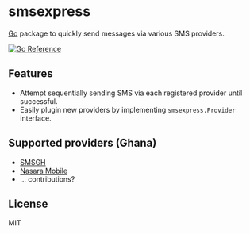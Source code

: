 # smsexpress

[Go](https://golang.org) package to quickly send messages via various SMS providers.

[![Go Reference](https://pkg.go.dev/badge/github.com/samora/smsexpress.svg)](https://pkg.go.dev/github.com/samora/smsexpress)

## Features

* Attempt sequentially sending SMS via each registered provider until successful.
* Easily plugin new providers by implementing `smsexpress.Provider` interface.

## Supported providers (Ghana)

* [SMSGH](http://www.smsgh.com)
* [Nasara Mobile](http://www.nasaramobile.com)
* ... contributions?


## License

MIT